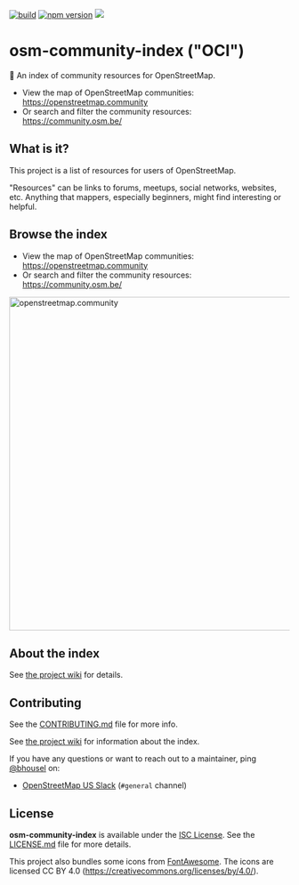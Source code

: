 [![build](https://github.com/osmlab/osm-community-index/actions/workflows/build.yml/badge.svg?branch=main)](https://github.com/osmlab/osm-community-index/actions/workflows/build.yml)
[![npm version](https://badge.fury.io/js/osm-community-index.svg)](https://badge.fury.io/js/osm-community-index)
[![](https://data.jsdelivr.com/v1/package/npm/osm-community-index/badge?style=rounded)](https://www.jsdelivr.com/package/npm/osm-community-index)

# osm-community-index ("OCI")

💬 An index of community resources for OpenStreetMap.

* View the map of OpenStreetMap communities: https://openstreetmap.community
* Or search and filter the community resources: https://community.osm.be/


## What is it?

This project is a list of resources for users of OpenStreetMap.

"Resources" can be links to forums, meetups, social networks, websites, etc.
Anything that mappers, especially beginners, might find interesting or helpful.


## Browse the index

* View the map of OpenStreetMap communities: <https://openstreetmap.community>
* Or search and filter the community resources: <https://community.osm.be/>

<img width="600px" alt="openstreetmap.community" src="https://raw.githubusercontent.com/osmlab/osm-community-index/main/docs/img/oci.png"/>


## About the index

See [the project wiki](https://github.com/osmlab/osm-community-index/wiki) for details.


## Contributing

See the [CONTRIBUTING.md](CONTRIBUTING.md) file for more info.

See [the project wiki](https://github.com/osmlab/osm-community-index/wiki) for information about the index.

If you have any questions or want to reach out to a maintainer, ping [@bhousel][@bhousel] on:
- [OpenStreetMap US Slack](https://slack.openstreetmap.us/) (`#general` channel)

[@bhousel]: https://github.com/bhousel


## License

**osm-community-index** is available under the [ISC License](https://opensource.org/licenses/ISC).
See the [LICENSE.md](LICENSE.md) file for more details.

This project also bundles some icons from [FontAwesome](https://fontawesome.com/).
The icons are licensed CC BY 4.0 (https://creativecommons.org/licenses/by/4.0/).
